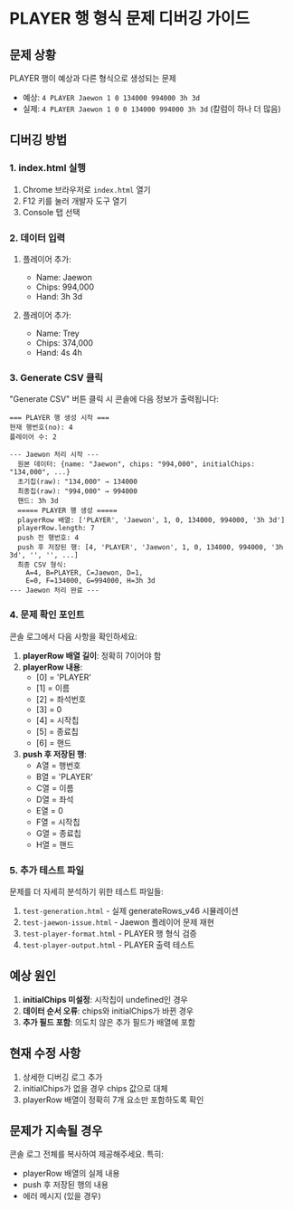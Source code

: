 # PLAYER 행 형식 문제 디버깅 가이드

## 문제 상황
PLAYER 행이 예상과 다른 형식으로 생성되는 문제
- 예상: `4 PLAYER Jaewon 1 0 134000 994000 3h 3d`
- 실제: `4 PLAYER Jaewon 1 0 0 134000 994000 3h 3d` (칼럼이 하나 더 많음)

## 디버깅 방법

### 1. index.html 실행
1. Chrome 브라우저로 `index.html` 열기
2. F12 키를 눌러 개발자 도구 열기
3. Console 탭 선택

### 2. 데이터 입력
1. 플레이어 추가:
   - Name: Jaewon
   - Chips: 994,000
   - Hand: 3h 3d
   
2. 플레이어 추가:
   - Name: Trey
   - Chips: 374,000
   - Hand: 4s 4h

### 3. Generate CSV 클릭
"Generate CSV" 버튼 클릭 시 콘솔에 다음 정보가 출력됩니다:

```
=== PLAYER 행 생성 시작 ===
현재 행번호(no): 4
플레이어 수: 2

--- Jaewon 처리 시작 ---
  원본 데이터: {name: "Jaewon", chips: "994,000", initialChips: "134,000", ...}
  초기칩(raw): "134,000" → 134000
  최종칩(raw): "994,000" → 994000
  핸드: 3h 3d
  ===== PLAYER 행 생성 =====
  playerRow 배열: ['PLAYER', 'Jaewon', 1, 0, 134000, 994000, '3h 3d']
  playerRow.length: 7
  push 전 행번호: 4
  push 후 저장된 행: [4, 'PLAYER', 'Jaewon', 1, 0, 134000, 994000, '3h 3d', '', '', ...]
  최종 CSV 형식:
    A=4, B=PLAYER, C=Jaewon, D=1,
    E=0, F=134000, G=994000, H=3h 3d
--- Jaewon 처리 완료 ---
```

### 4. 문제 확인 포인트

콘솔 로그에서 다음 사항을 확인하세요:

1. **playerRow 배열 길이**: 정확히 7이어야 함
2. **playerRow 내용**: 
   - [0] = 'PLAYER'
   - [1] = 이름
   - [2] = 좌석번호
   - [3] = 0
   - [4] = 시작칩
   - [5] = 종료칩
   - [6] = 핸드
3. **push 후 저장된 행**: 
   - A열 = 행번호
   - B열 = 'PLAYER'
   - C열 = 이름
   - D열 = 좌석
   - E열 = 0
   - F열 = 시작칩
   - G열 = 종료칩
   - H열 = 핸드

### 5. 추가 테스트 파일

문제를 더 자세히 분석하기 위한 테스트 파일들:

1. `test-generation.html` - 실제 generateRows_v46 시뮬레이션
2. `test-jaewon-issue.html` - Jaewon 플레이어 문제 재현
3. `test-player-format.html` - PLAYER 행 형식 검증
4. `test-player-output.html` - PLAYER 출력 테스트

## 예상 원인

1. **initialChips 미설정**: 시작칩이 undefined인 경우
2. **데이터 순서 오류**: chips와 initialChips가 바뀐 경우
3. **추가 필드 포함**: 의도치 않은 추가 필드가 배열에 포함

## 현재 수정 사항

1. 상세한 디버깅 로그 추가
2. initialChips가 없을 경우 chips 값으로 대체
3. playerRow 배열이 정확히 7개 요소만 포함하도록 확인

## 문제가 지속될 경우

콘솔 로그 전체를 복사하여 제공해주세요. 특히:
- playerRow 배열의 실제 내용
- push 후 저장된 행의 내용
- 에러 메시지 (있을 경우)